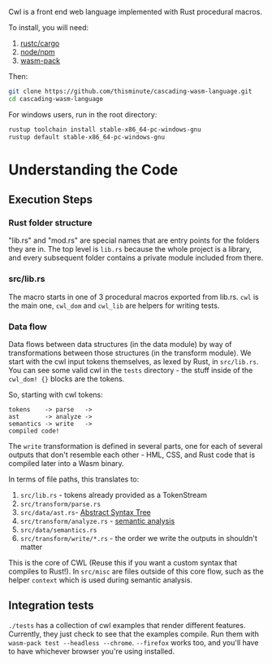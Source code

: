 Cwl is a front end web language implemented with Rust procedural macros.

To install, you will need:
1. [rustc/cargo](https://www.rust-lang.org/tools/install)
1. [node/npm](https://nodejs.org/en/download/)
1. [wasm-pack](https://rustwasm.github.io/wasm-pack/installer/)

Then:
```bash
git clone https://github.com/thisminute/cascading-wasm-language.git
cd cascading-wasm-language
```

For windows users, run in the root directory:
```bash
rustup toolchain install stable-x86_64-pc-windows-gnu
rustup default stable-x86_64-pc-windows-gnu
```

# Understanding the Code

## Execution Steps

### Rust folder structure
"lib.rs" and "mod.rs" are special names that are entry points for the folders they are in. The top level is `lib.rs` because the whole project is a library, and every subsequent folder contains a private module included from there.

### src/lib.rs
The macro starts in one of 3 procedural macros exported from lib.rs. `cwl` is the main one, `cwl_dom` and `cwl_lib` are helpers for writing tests.

### Data flow
Data flows between data structures (in the data module) by way of transformations between those structures (in the transform module). We start with the cwl input tokens themselves, as lexed by Rust, in `src/lib.rs`. You can see some valid cwl in the `tests` directory - the stuff inside of the `cwl_dom! {}` blocks are the tokens.

So, starting with cwl tokens:
```
tokens    -> parse   ->
ast       -> analyze ->
semantics -> write   ->
compiled code!
```
The `write` transformation is defined in several parts, one for each of several outputs that don't resemble each other - HML, CSS, and Rust code that is compiled later into a Wasm binary.

In terms of file paths, this translates to:
1. `src/lib.rs` - tokens already provided as a TokenStream
1. `src/transform/parse.rs`
1. `src/data/ast.rs`- [Abstract Syntax Tree](https://en.wikipedia.org/wiki/Abstract_syntax_tree)
1. `src/transform/analyze.rs` - [semantic analysis](https://en.wikipedia.org/wiki/Semantic_analysis_(compilers))
1. `src/data/semantics.rs`
1. `src/transform/write/*.rs` - the order we write the outputs in shouldn't matter

This is the core of CWL (Reuse this if you want a custom syntax that compiles to Rust!). In `src/misc` are files outside of this core flow, such as the helper `context` which is used during semantic analysis.

## Integration tests
`./tests` has a collection of cwl examples that render different features. Currently, they just check to see that the examples compile. Run them with `wasm-pack test --headless --chrome`. `--firefox` works too, and you'll have to have whichever browser you're using installed.
